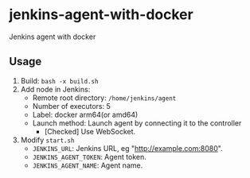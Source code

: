 # jenkins-agent-with-docker

Jenkins agent with docker

## Usage

1. Build: `bash -x build.sh`
2. Add node in Jenkins:
    - Remote root directory: `/home/jenkins/agent`
    - Number of executors: 5
    - Label: docker arm64(or amd64)
    - Launch method: Launch agent by connecting it to the controller
        - [Checked] Use WebSocket.
2. Modify `start.sh`
    - `JENKINS_URL`: Jenkins URL, eg "http://example.com:8080".
    - `JENKINS_AGENT_TOKEN`: Agent token.
    - `JENKINS_AGENT_NAME`: Agent name.
